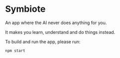 # Symbiote

An app where the AI never does anything for you. 

It makes you learn, understand and do things instead. 


To build and run the app, please run: 
```
npm start
```

